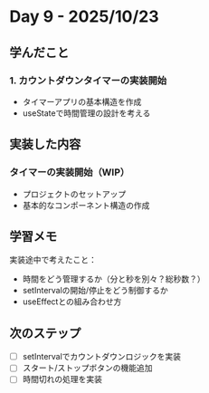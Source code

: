 # Day 9 - 2025/10/23

## 学んだこと

### 1. カウントダウンタイマーの実装開始
- タイマーアプリの基本構造を作成
- useStateで時間管理の設計を考える

## 実装した内容

### タイマーの実装開始（WIP）
- プロジェクトのセットアップ
- 基本的なコンポーネント構造の作成

## 学習メモ

実装途中で考えたこと：
- 時間をどう管理するか（分と秒を別々？総秒数？）
- setIntervalの開始/停止をどう制御するか
- useEffectとの組み合わせ方

## 次のステップ

- [ ] setIntervalでカウントダウンロジックを実装
- [ ] スタート/ストップボタンの機能追加
- [ ] 時間切れの処理を実装
